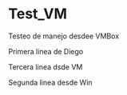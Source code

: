# Test_VM
Testeo de manejo desdee VMBox

Primera linea de Diego

Tercera linea dsde VM

Segunda linea desde Win
